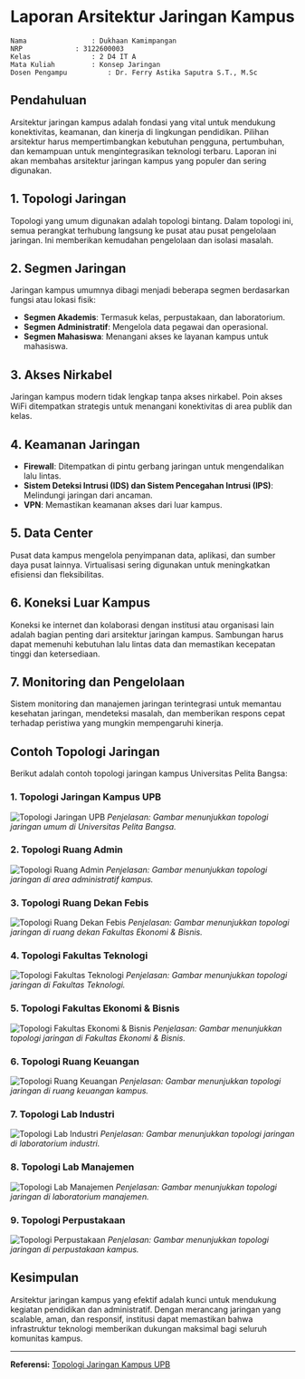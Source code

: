 # Laporan Arsitektur Jaringan Kampus

    Nama		        : Dukhaan Kamimpangan
    NRP		        : 3122600003
    Kelas		        : 2 D4 IT A
    Mata Kuliah	        : Konsep Jaringan
    Dosen Pengampu	        : Dr. Ferry Astika Saputra S.T., M.Sc

## Pendahuluan

Arsitektur jaringan kampus adalah fondasi yang vital untuk mendukung konektivitas, keamanan, dan kinerja di lingkungan pendidikan. Pilihan arsitektur harus mempertimbangkan kebutuhan pengguna, pertumbuhan, dan kemampuan untuk mengintegrasikan teknologi terbaru. Laporan ini akan membahas arsitektur jaringan kampus yang populer dan sering digunakan.

## 1. Topologi Jaringan

Topologi yang umum digunakan adalah topologi bintang. Dalam topologi ini, semua perangkat terhubung langsung ke pusat atau pusat pengelolaan jaringan. Ini memberikan kemudahan pengelolaan dan isolasi masalah.

## 2. Segmen Jaringan

Jaringan kampus umumnya dibagi menjadi beberapa segmen berdasarkan fungsi atau lokasi fisik:

- **Segmen Akademis**: Termasuk kelas, perpustakaan, dan laboratorium.
- **Segmen Administratif**: Mengelola data pegawai dan operasional.
- **Segmen Mahasiswa**: Menangani akses ke layanan kampus untuk mahasiswa.

## 3. Akses Nirkabel

Jaringan kampus modern tidak lengkap tanpa akses nirkabel. Poin akses WiFi ditempatkan strategis untuk menangani konektivitas di area publik dan kelas.

## 4. Keamanan Jaringan

- **Firewall**: Ditempatkan di pintu gerbang jaringan untuk mengendalikan lalu lintas.
- **Sistem Deteksi Intrusi (IDS) dan Sistem Pencegahan Intrusi (IPS)**: Melindungi jaringan dari ancaman.
- **VPN**: Memastikan keamanan akses dari luar kampus.

## 5. Data Center

Pusat data kampus mengelola penyimpanan data, aplikasi, dan sumber daya pusat lainnya. Virtualisasi sering digunakan untuk meningkatkan efisiensi dan fleksibilitas.

## 6. Koneksi Luar Kampus

Koneksi ke internet dan kolaborasi dengan institusi atau organisasi lain adalah bagian penting dari arsitektur jaringan kampus. Sambungan harus dapat memenuhi kebutuhan lalu lintas data dan memastikan kecepatan tinggi dan ketersediaan.

## 7. Monitoring dan Pengelolaan

Sistem monitoring dan manajemen jaringan terintegrasi untuk memantau kesehatan jaringan, mendeteksi masalah, dan memberikan respons cepat terhadap peristiwa yang mungkin mempengaruhi kinerja.

## Contoh Topologi Jaringan

Berikut adalah contoh topologi jaringan kampus Universitas Pelita Bangsa:

### 1. Topologi Jaringan Kampus UPB
![Topologi Jaringan UPB](./assets/topologi.jpg)
*Penjelasan: Gambar menunjukkan topologi jaringan umum di Universitas Pelita Bangsa.*

### 2. Topologi Ruang Admin
![Topologi Ruang Admin](./assets/admin.png)
*Penjelasan: Gambar menunjukkan topologi jaringan di area administratif kampus.*

### 3. Topologi Ruang Dekan Febis
![Topologi Ruang Dekan Febis](./assets/dekan-febis.png)
*Penjelasan: Gambar menunjukkan topologi jaringan di ruang dekan Fakultas Ekonomi & Bisnis.*

### 4. Topologi Fakultas Teknologi
![Topologi Fakultas Teknologi](./assets/fatek.png)
*Penjelasan: Gambar menunjukkan topologi jaringan di Fakultas Teknologi.*

### 5. Topologi Fakultas Ekonomi & Bisnis
![Topologi Fakultas Ekonomi & Bisnis](./assets/febis.png)
*Penjelasan: Gambar menunjukkan topologi jaringan di Fakultas Ekonomi & Bisnis.*

### 6. Topologi Ruang Keuangan
![Topologi Ruang Keuangan](./assets/keuangan.png)
*Penjelasan: Gambar menunjukkan topologi jaringan di ruang keuangan kampus.*

### 7. Topologi Lab Industri
![Topologi Lab Industri](./assets/lab-industri.png)
*Penjelasan: Gambar menunjukkan topologi jaringan di laboratorium industri.*

### 8. Topologi Lab Manajemen
![Topologi Lab Manajemen](./assets/lab-manajemen.png)
*Penjelasan: Gambar menunjukkan topologi jaringan di laboratorium manajemen.*

### 9. Topologi Perpustakaan
![Topologi Perpustakaan](./assets/perpustakaan.png)
*Penjelasan: Gambar menunjukkan topologi jaringan di perpustakaan kampus.*

## Kesimpulan

Arsitektur jaringan kampus yang efektif adalah kunci untuk mendukung kegiatan pendidikan dan administratif. Dengan merancang jaringan yang scalable, aman, dan responsif, institusi dapat memastikan bahwa infrastruktur teknologi memberikan dukungan maksimal bagi seluruh komunitas kampus.

---

**Referensi:**
[Topologi Jaringan Kampus UPB](https://puskom.pelitabangsa.ac.id/topologi-jaringan-kampus/)
